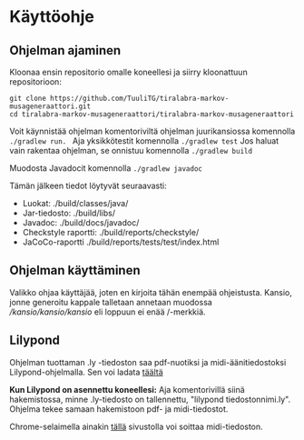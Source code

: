 # Käyttöohje

## Ohjelman ajaminen

Kloonaa ensin repositorio omalle koneellesi ja siirry kloonattuun repositorioon:
```
git clone https://github.com/TuuliTG/tiralabra-markov-musageneraattori.git
cd tiralabra-markov-musageneraattori/tiralabra-markov-musageneraattori
```
Voit käynnistää ohjelman komentoriviltä ohjelman juurikansiossa komennolla `./gradlew run. `
Aja yksikkötestit komennolla `./gradlew test`
Jos haluat vain rakentaa ohjelman, se onnistuu komennolla  `./gradlew build`

Muodosta Javadocit komennolla `./gradlew javadoc`

Tämän jälkeen tiedot löytyvät seuraavasti:
* Luokat: ./build/classes/java/
* Jar-tiedosto: ./build/libs/
* Javadoc: ./build/docs/javadoc/
* Checkstyle raportti: ./build/reports/checkstyle/
* JaCoCo-raportti ./build/reports/tests/test/index.html

## Ohjelman käyttäminen

Valikko ohjaa käyttäjää, joten en kirjoita tähän enempää ohjeistusta. Kansio, jonne generoitu kappale talletaan annetaan muodossa */kansio/kansio/kansio* eli loppuun ei enää /-merkkiä. 

## Lilypond

Ohjelman tuottaman .ly -tiedoston saa pdf-nuotiksi ja midi-äänitiedostoksi Lilypond-ohjelmalla. Sen voi ladata [täältä](https://lilypond.org/download.html)

**Kun Lilypond on asennettu koneellesi:**
Aja komentorivillä siinä hakemistossa, minne .ly-tiedosto on tallennettu, "lilypond tiedostonnimi.ly". Ohjelma tekee samaan hakemistoon pdf- ja midi-tiedostot. 

Chrome-selaimella ainakin [tällä](http://midiplayer.ehubsoft.net/) sivustolla voi soittaa midi-tiedoston.
